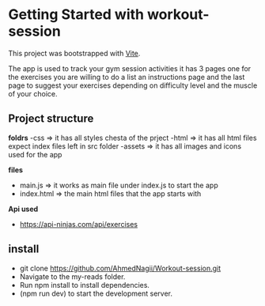 # Getting Started with workout-session

This project was bootstrapped with [Vite](https://vitejs.dev/).

The app is used to track your gym session activities it has 3 pages one for the exercises you are willing to do a list an instructions page and the last page to suggest your exercises depending on difficulty level and the muscle of your choice.

## Project structure

**foldrs**
-css => it has all styles chesta of the prject
-html => it has all html files expect index files left in src folder
-assets => it has all images and icons used for the app

**files**

- main.js => it works as main file under index.js to start the app
- index.html => the main html files that the app starts with

**Api used**

- https://api-ninjas.com/api/exercises

## install

- git clone https://github.com/AhmedNagii/Workout-session.git
- Navigate to the my-reads folder.
- Run npm install to install dependencies.
- (npm run dev) to start the development server.

